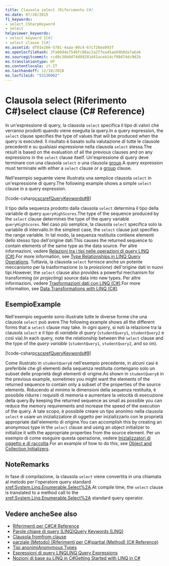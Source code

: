 ```yaml
---
title: Clausola select (Riferimento C#)
ms.date: 07/20/2015
f1_keywords:
- select_CSharpKeyword
- select
helpviewer_keywords:
- select keyword [C#]
- select clause [C#]
ms.assetid: df01e266-5781-4aaa-80c4-67cf28ea093f
ms.openlocfilehash: 3fa60d4e7546fc88ac2a2ffea45ae69b0da7a6a6
ms.sourcegitcommit: ccd8c36b0d74d99291d41aceb14cf98d74dc9d2b
ms.translationtype: HT
ms.contentlocale: it-IT
ms.lasthandoff: 12/10/2018
ms.locfileid: "53130902"
---
```

# <a name="select-clause-c-reference"></a><span data-ttu-id="9cc4e-102">Clausola select (Riferimento C#)</span><span class="sxs-lookup"><span data-stu-id="9cc4e-102">select clause (C# Reference)</span></span>

<span data-ttu-id="9cc4e-103">In un'espressione di query, la clausola `select` specifica il tipo di valori che verranno prodotti quando viene eseguita la query.</span><span class="sxs-lookup"><span data-stu-id="9cc4e-103">In a query expression, the `select` clause specifies the type of values that will be produced when the query is executed.</span></span> <span data-ttu-id="9cc4e-104">Il risultato è basato sulla valutazione di tutte le clausole precedenti e su qualsiasi espressione nella clausola `select` stessa.</span><span class="sxs-lookup"><span data-stu-id="9cc4e-104">The result is based on the evaluation of all the previous clauses and on any expressions in the `select` clause itself.</span></span> <span data-ttu-id="9cc4e-105">Un'espressione di query deve terminare con una clausola `select` o una clausola [group](group-clause.md).</span><span class="sxs-lookup"><span data-stu-id="9cc4e-105">A query expression must terminate with either a `select` clause or a [group](group-clause.md) clause.</span></span>

<span data-ttu-id="9cc4e-106">Nell'esempio seguente viene illustrata una semplice clausola `select` in un'espressione di query.</span><span class="sxs-lookup"><span data-stu-id="9cc4e-106">The following example shows a simple `select` clause in a query expression.</span></span>

[!code-csharp[cscsrefQueryKeywords#8](~/samples/snippets/csharp/VS_Snippets_VBCSharp/CsCsrefQueryKeywords/CS/Select.cs#8)]  

<span data-ttu-id="9cc4e-107">Il tipo della sequenza prodotto dalla clausola `select` determina il tipo della variabile di query `queryHighScores`.</span><span class="sxs-lookup"><span data-stu-id="9cc4e-107">The type of the sequence produced by the `select` clause determines the type of the query variable `queryHighScores`.</span></span> <span data-ttu-id="9cc4e-108">Nel caso più semplice, la clausola `select` specifica solo la variabile di intervallo.</span><span class="sxs-lookup"><span data-stu-id="9cc4e-108">In the simplest case, the `select` clause just specifies the range variable.</span></span> <span data-ttu-id="9cc4e-109">In tal modo, la sequenza restituita contiene elementi dello stesso tipo dell'origine dati.</span><span class="sxs-lookup"><span data-stu-id="9cc4e-109">This causes the returned sequence to contain elements of the same type as the data source.</span></span> <span data-ttu-id="9cc4e-110">Per altre informazioni, vedere [Relazioni tra i tipi nelle operazioni di query LINQ (C#)](../../programming-guide/concepts/linq/type-relationships-in-linq-query-operations.md).</span><span class="sxs-lookup"><span data-stu-id="9cc4e-110">For more information, see [Type Relationships in LINQ Query Operations](../../programming-guide/concepts/linq/type-relationships-in-linq-query-operations.md).</span></span> <span data-ttu-id="9cc4e-111">Tuttavia, la clausola `select` fornisce anche un potente meccanismo per la trasformazione (o la *proiezione*) dell'origine dati in nuovi tipi.</span><span class="sxs-lookup"><span data-stu-id="9cc4e-111">However, the `select` clause also provides a powerful mechanism for transforming (or *projecting*) source data into new types.</span></span> <span data-ttu-id="9cc4e-112">Per altre informazioni, vedere [Trasformazioni dati con LINQ (C#)](../../programming-guide/concepts/linq/data-transformations-with-linq.md).</span><span class="sxs-lookup"><span data-stu-id="9cc4e-112">For more information, see [Data Transformations with LINQ (C#)](../../programming-guide/concepts/linq/data-transformations-with-linq.md).</span></span>

## <a name="example"></a><span data-ttu-id="9cc4e-113">Esempio</span><span class="sxs-lookup"><span data-stu-id="9cc4e-113">Example</span></span>

<span data-ttu-id="9cc4e-114">Nell'esempio seguente sono illustrate tutte le diverse forme che una clausola `select` può avere.</span><span class="sxs-lookup"><span data-stu-id="9cc4e-114">The following example shows all the different forms that a `select` clause may take.</span></span> <span data-ttu-id="9cc4e-115">In ogni query, si noti la relazione tra la clausola `select` e il tipo di *variabile di query* (`studentQuery1`, `studentQuery2` e così via).</span><span class="sxs-lookup"><span data-stu-id="9cc4e-115">In each query, note the relationship between the `select` clause and the type of the *query variable* (`studentQuery1`, `studentQuery2`, and so on).</span></span>

[!code-csharp[cscsrefQueryKeywords#9](~/samples/snippets/csharp/VS_Snippets_VBCSharp/CsCsrefQueryKeywords/CS/Select.cs#9)]

<span data-ttu-id="9cc4e-116">Come illustrato in `studentQuery8` nell'esempio precedente, in alcuni casi è preferibile che gli elementi della sequenza restituita contengano solo un subset delle proprietà degli elementi di origine.</span><span class="sxs-lookup"><span data-stu-id="9cc4e-116">As shown in `studentQuery8` in the previous example, sometimes you might want the elements of the returned sequence to contain only a subset of the properties of the source elements.</span></span> <span data-ttu-id="9cc4e-117">Riducendo al minimo le dimensioni della sequenza restituita, è possibile ridurre i requisiti di memoria e aumentare la velocità di esecuzione della query.</span><span class="sxs-lookup"><span data-stu-id="9cc4e-117">By keeping the returned sequence as small as possible you can reduce the memory requirements and increase the speed of the execution of the query.</span></span> <span data-ttu-id="9cc4e-118">A tale scopo, è possibile creare un tipo anonimo nella clausola `select` e usare un inizializzatore di oggetto per inizializzarlo con le proprietà appropriate dall'elemento di origine.</span><span class="sxs-lookup"><span data-stu-id="9cc4e-118">You can accomplish this by creating an anonymous type in the `select` clause and using an object initializer to initialize it with the appropriate properties from the source element.</span></span> <span data-ttu-id="9cc4e-119">Per un esempio di come eseguire questa operazione, vedere [Inizializzatori di oggetto e di raccolta](../../programming-guide/classes-and-structs/object-and-collection-initializers.md).</span><span class="sxs-lookup"><span data-stu-id="9cc4e-119">For an example of how to do this, see [Object and Collection Initializers](../../programming-guide/classes-and-structs/object-and-collection-initializers.md).</span></span>

## <a name="remarks"></a><span data-ttu-id="9cc4e-120">Note</span><span class="sxs-lookup"><span data-stu-id="9cc4e-120">Remarks</span></span>

<span data-ttu-id="9cc4e-121">In fase di compilazione, la clausola `select` viene convertita in una chiamata al metodo per l'operatore query standard <xref:System.Linq.Enumerable.Select%2A>.</span><span class="sxs-lookup"><span data-stu-id="9cc4e-121">At compile time, the `select` clause is translated to a method call to the <xref:System.Linq.Enumerable.Select%2A> standard query operator.</span></span>

## <a name="see-also"></a><span data-ttu-id="9cc4e-122">Vedere anche</span><span class="sxs-lookup"><span data-stu-id="9cc4e-122">See also</span></span>

- [<span data-ttu-id="9cc4e-123">Riferimenti per C#</span><span class="sxs-lookup"><span data-stu-id="9cc4e-123">C# Reference</span></span>](../index.md)
- [<span data-ttu-id="9cc4e-124">Parole chiave di query (LINQ)</span><span class="sxs-lookup"><span data-stu-id="9cc4e-124">Query Keywords (LINQ)</span></span>](query-keywords.md)
- [<span data-ttu-id="9cc4e-125">Clausola from</span><span class="sxs-lookup"><span data-stu-id="9cc4e-125">from clause</span></span>](from-clause.md)
- [<span data-ttu-id="9cc4e-126">parziale (Metodo) (Riferimenti per C#)</span><span class="sxs-lookup"><span data-stu-id="9cc4e-126">partial (Method) (C# Reference)</span></span>](partial-method.md)
- [<span data-ttu-id="9cc4e-127">Tipi anonimi</span><span class="sxs-lookup"><span data-stu-id="9cc4e-127">Anonymous Types</span></span>](../../programming-guide/classes-and-structs/anonymous-types.md)
- [<span data-ttu-id="9cc4e-128">Espressioni di query LINQ</span><span class="sxs-lookup"><span data-stu-id="9cc4e-128">LINQ Query Expressions</span></span>](../../programming-guide/linq-query-expressions/index.md)
- [<span data-ttu-id="9cc4e-129">Nozioni di base su LINQ in C#</span><span class="sxs-lookup"><span data-stu-id="9cc4e-129">Getting Started with LINQ in C#</span></span>](../../programming-guide/concepts/linq/getting-started-with-linq.md)